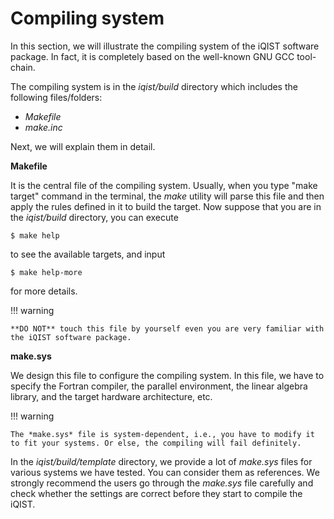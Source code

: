# Compiling system

In this section, we will illustrate the compiling system of the iQIST software package. In fact, it is completely based on the well-known GNU GCC tool-chain. 

The compiling system is in the *iqist/build* directory which includes the following files/folders:

* *Makefile*
* *make.inc*

Next, we will explain them in detail.

**Makefile**

It is the central file of the compiling system. Usually, when you type "make target" command in the terminal, the *make* utility will parse this file and then apply the rules defined in it to build the target. Now suppose that you are in the *iqist/build* directory, you can execute

```
$ make help
```

to see the available targets, and input

```
$ make help-more
```

for more details.

!!! warning 

    **DO NOT** touch this file by yourself even you are very familiar with the iQIST software package.

**make.sys**

We design this file to configure the compiling system. In this file, we have to specify the Fortran compiler, the parallel environment, the linear algebra library, and the target hardware architecture, etc. 

!!! warning 

    The *make.sys* file is system-dependent, i.e., you have to modify it to fit your systems. Or else, the compiling will fail definitely.

In the *iqist/build/template* directory, we provide a lot of *make.sys* files for various systems we have tested. You can consider them as references. We strongly recommend the users go through the *make.sys* file carefully and check whether the settings are correct before they start to compile the iQIST.
